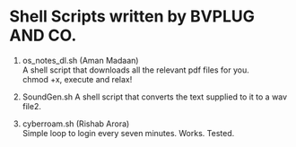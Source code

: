 # Shell Scripts written by BVPLUG AND CO. #  
1. os_notes_dl.sh  (Aman Madaan)    
	A shell script that downloads all the relevant pdf files for you.   
	chmod +x, execute and relax!  
2. SoundGen.sh
	A shell script that converts the text supplied to it to a wav file2.

3. cyberroam.sh  (Rishab Arora)  
	Simple loop to login every seven minutes. Works. Tested.

